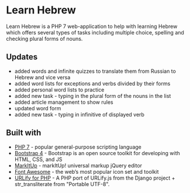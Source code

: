 # Learn Hebrew
Learn Hebrew is a PHP 7 web-application to help with learning Hebrew which offers several types of tasks including multiple choice, spelling and checking plural forms of nouns.

## Updates
* added words and infinite quizzes to translate them from Russian to Hebrew and vice versa
* added word lists for exceptions and verbs divided by their forms
* added personal word lists to practice
* added new task - typing in the plural form of the nouns in the list
* added article management to show rules
* updated word form
* added new task - typing in infinitive of displayed verb
## Built with
* [PHP 7](http://php.net/) - popular general-purpose scripting language
* [Bootstrap 4](https://getbootstrap.com/) - Bootstrap is an open source toolkit for developing with HTML, CSS, and JS
* [MarkItUp](http://markitup.jaysalvat.com/home/) - markItUp! universal markup jQuery editor
* [Font Awesome](https://fontawesome.com/) - the web’s most popular icon set and toolkit
* [URLify for PHP](https://www.phpclasses.org/package/10229-PHP-Transliterate-non-ASCII-characters.html) - A PHP port of URLify.js from the Django project + str_transliterate from "Portable UTF-8".
